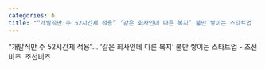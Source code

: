 ```yaml
---
categories: b
title: "“개발직만 주 52시간제 적용” ‘같은 회사인데 다른 복지’ 불만 쌓이는 스타트업  조선비즈  조선비즈"
---
```

“개발직만 주 52시간제 적용”... ‘같은 회사인데 다른 복지’ 불만 쌓이는 스타트업 - 조선비즈&nbsp;&nbsp;조선비즈